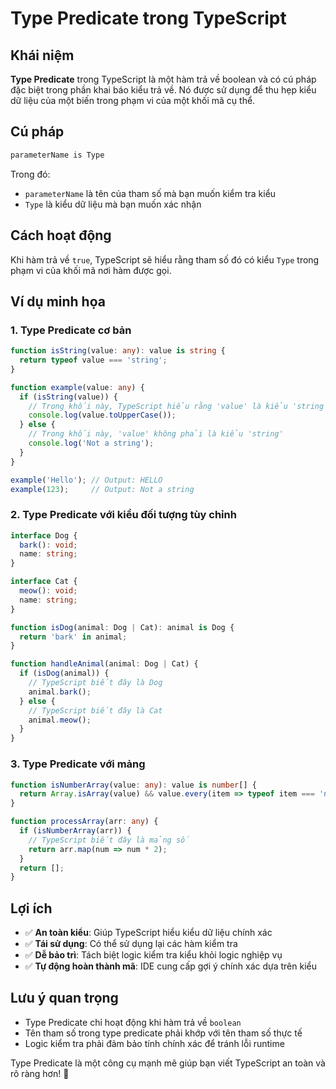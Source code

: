 # Type Predicate trong TypeScript

## Khái niệm

**Type Predicate** trong TypeScript là một hàm trả về boolean và có cú pháp đặc biệt trong phần khai báo kiểu trả về. Nó được sử dụng để thu hẹp kiểu dữ liệu của một biến trong phạm vi của một khối mã cụ thể.

## Cú pháp

```typescript
parameterName is Type
```

Trong đó:

- `parameterName` là tên của tham số mà bạn muốn kiểm tra kiểu
- `Type` là kiểu dữ liệu mà bạn muốn xác nhận

## Cách hoạt động

Khi hàm trả về `true`, TypeScript sẽ hiểu rằng tham số đó có kiểu `Type` trong phạm vi của khối mã nơi hàm được gọi.

## Ví dụ minh họa

### 1. Type Predicate cơ bản

```typescript
function isString(value: any): value is string {
  return typeof value === 'string';
}

function example(value: any) {
  if (isString(value)) {
    // Trong khối này, TypeScript hiểu rằng 'value' là kiểu 'string'
    console.log(value.toUpperCase());
  } else {
    // Trong khối này, 'value' không phải là kiểu 'string'
    console.log('Not a string');
  }
}

example('Hello'); // Output: HELLO
example(123);     // Output: Not a string
```

### 2. Type Predicate với kiểu đối tượng tùy chỉnh

```typescript
interface Dog {
  bark(): void;
  name: string;
}

interface Cat {
  meow(): void;
  name: string;
}

function isDog(animal: Dog | Cat): animal is Dog {
  return 'bark' in animal;
}

function handleAnimal(animal: Dog | Cat) {
  if (isDog(animal)) {
    // TypeScript biết đây là Dog
    animal.bark();
  } else {
    // TypeScript biết đây là Cat
    animal.meow();
  }
}
```

### 3. Type Predicate với mảng

```typescript
function isNumberArray(value: any): value is number[] {
  return Array.isArray(value) && value.every(item => typeof item === 'number');
}

function processArray(arr: any) {
  if (isNumberArray(arr)) {
    // TypeScript biết đây là mảng số
    return arr.map(num => num * 2);
  }
  return [];
}
```

## Lợi ích

- ✅ **An toàn kiểu**: Giúp TypeScript hiểu kiểu dữ liệu chính xác
- ✅ **Tái sử dụng**: Có thể sử dụng lại các hàm kiểm tra
- ✅ **Dễ bảo trì**: Tách biệt logic kiểm tra kiểu khỏi logic nghiệp vụ
- ✅ **Tự động hoàn thành mã**: IDE cung cấp gợi ý chính xác dựa trên kiểu

## Lưu ý quan trọng

- Type Predicate chỉ hoạt động khi hàm trả về `boolean`
- Tên tham số trong type predicate phải khớp với tên tham số thực tế
- Logic kiểm tra phải đảm bảo tính chính xác để tránh lỗi runtime

Type Predicate là một công cụ mạnh mẽ giúp bạn viết TypeScript an toàn và rõ ràng hơn! 🚀
